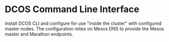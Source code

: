 # DCOS Command Line Interface

Install DCOS CLI and configure for use "inside the cluster" with configured
master nodes. The configuration relies on Mesos DNS to provide the Mesos master
and Marathon endpoints.
